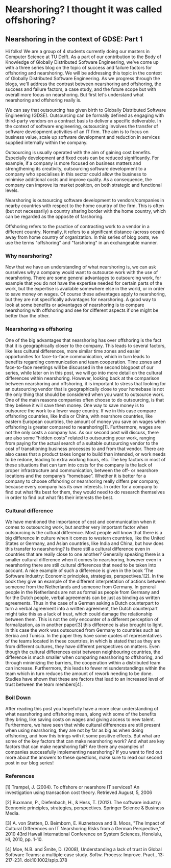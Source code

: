 # Nearshoring? I thought it was called offshoring?
## Nearshoring in the context of GDSE: Part 1

Hi folks! We are a group of 4 students currently doing our masters in Computer Science at TU Delft. As a part of our contribution to the Body of Knowledge of Globally Distributed Software Engineering, we've come up with a three series blog on the topic of success and failure factors for offshoring and nearshoring. We will be addressing this topic in the context of Globally Distributed Software Engineering. As we progress through the blogs, we'll address the contrast between nearshoring and offshoring, the success and failure factors, a case study, and the future scope but with overall more focus on nearshoring. But first let's understand what nearshoring and offshoring really is.

We can say that outsourcing has given birth to Globally Distributed Software Engineering  (GDSE). Outsourcing can be formally defined as engaging with third-party vendors on a contract basis to deliver a specific deliverable. In the context of software engineering, outsourcing involves the transfer of software development activities of an IT firm. The aim is to focus on business value, scale up software development and reduction in services supplied internally within the company. 

Outsourcing is usually operated with the aim of gaining cost benefits. Especially development and fixed costs can be reduced significantly. For example, if a company is more focused on business matters and strengthening its creativity, outsourcing software development to a company who specialises in this sector could allow the business to minimise additional costs and improve quality. As a consequence, the company can improve its market position, on both strategic and functional levels.

Nearshoring is outsourcing software development to vendors/companies in nearby countries with respect to the home country of the firm. This is often (but not necessarily) a country sharing border with the home country, which can be regarded as the opposite of farshoring.

Offshoring refers to the practice of contracting work to a vendor in a different country. Normally, it refers to a significant distance (across ocean) away from home country of organization. In this series of blog posts, we use the terms "offshoring" and "farshoring" in an exchangeable manner.

### Why nearshoring?
Now that we have an understanding of what nearshoring is, we can ask ourselves why a company would want to outsource work with the use of nearshoring. There are some general advantages to outsourcing work, for example that you do not have the expertise needed for certain parts of the work, but the expertise is available somewhere else in the world, or in order to save money on wages. Of course these advantages apply to nearshoring, but they are not specifically advantages for nearshoring. A good way to look at some benefits or advantages of nearshoring is to compare nearshoring with offshoring and see for different aspects if one might be better than the other.
 
### Nearshoring vs offshoring
One of the big advantages that nearshoring has over offshoring is the fact that it is geographically closer to the company. This leads to several factors, like less cultural differences, more similar time zones and easier opportunities for face-to-face communication, which in turn leads to benefits regarding communication and team cooperation. Time zones and face-to-face meetings will be discussed in the second blogpost of our series, while later on in this post, we will go into more detail on the cultural differences within nearshoring. 
However, looking back at the comparison between nearshoring and offshoring, it is important to stress that looking for an outsourcing vendor that is geographically close to your homebase is not the only thing that should be considered when you want to outsource work. One of the main reasons companies often choose to do outsourcing, is that they believe it will save them money. One way to save money is to outsource the work to a lower wage country. If we in this case compare offshoring countries, like India or China, with nearshore countries, like eastern European countries, the amount of money you save on wages when offshoring is greater compared to nearshoring[1].
Furthermore, wages are not the only costs a company has. As our second post will discuss, there are also some “hidden costs” related to outsourcing your work, ranging from paying for the actual search of a suitable outsourcing vendor to the cost of transitioning business processes to and from that vendor.
There are also cases that a product takes longer to build than intended, or work needs to be redone, leading to extra working hours, etc. The key factors in most of these situations that can turn into costs for the company is the lack of proper infrastructure and communication, between the off- or nearshore locations and the company’s “homebase”.
Whether it is better for a company to choose offshoring or nearshoring really differs per company, because every company has its own interests. In order for a company to find out what fits best for them, they would need to do research themselves in order to find out what fits their interests the best.
 
### Cultural difference
We have mentioned the importance of cost and communication when it comes to outsourcing work, but another very important factor when outsourcing is the cultural difference. Most people will know that there is a big difference in culture when it comes to western countries, like the United States or Germany, and Asian countries, like India and China, but how does this transfer to nearshoring? Is there still a cultural difference even in countries that are really close to one another?
Generally speaking there is a smaller cultural difference when it comes to nearshoring, however even in nearshoring there are still cultural differences that need to be taken into account. A nice example of such a difference is given in the book ‘The Software Industry: Economic principles, strategies, perspectives.’[2]. In the book they give an example of the different interpretation of actions between someone from the Netherlands and someone from Germany. In general people in the Netherlands are not as formal as people from Germany and  for the Dutch people, verbal agreements can be just as binding as written agreements. Thus in the case of a German asking a Dutch counterpart to turn a verbal agreement into a written agreement, the Dutch counterpart might take this as a lack of trust, which could damage the relationship between them. This is not the only encounter of a different perception of formalization, as in another paper[3] this difference is also brought to light. In this case the work was outsourced from Germany to countries such as Serbia and Tunisia. In the paper they have some quotes of representatives of the teams located in these countries, in which is stated that as they are from different cultures, they have different perspectives on matters. 
Even though the cultural differences exist between neighbouring countries, the difference is much smaller when comparing nearshoring to offshoring, and through minimizing the barriers, the cooperation within a distributed team can increase. Furthermore, this leads to fewer misunderstandings within the team which in turn reduces the amount of rework needing to be done. Studies have shown that these are factors that lead to an increased level of trust between the team members[4].

### Boil Down
After reading this post you hopefully have a more clear understanding of what nearshoring and offshoring mean, along with some of the benefits they bring, like saving costs on wages and giving access to new talent. Furthermore, we have seen that while cultural differences are still present when using nearshoring, they are not by far as big as when doing offshoring, and how this brings with it some positive effects.
But what are some of the key factors that can make nearshoring work? And what are key factors that can make nearshoring fail? Are there any examples of companies successfully implementing nearshoring? If you want to find out more about the answers to these questions, make sure to read our second post in our blog series!


### References

[1] Trampel, J. (2004). To offshore or nearshore IT services? An investigation using transaction cost theory. Retrieved August, 5, 2006

[2] Buxmann, P., Diefenbach, H., & Hess, T. (2012). The software industry: Economic principles, strategies, perspectives. Springer Science & Business Media.

[3] A. von Stetten, D. Beimborn, E. Kuznetsova and B. Moos, "The Impact of Cultural Differences on IT Nearshoring Risks from a German Perspective," 2010 43rd Hawaii International Conference on System Sciences, Honolulu, HI, 2010, pp. 1-10.

[4] Moe, N.B. and Šmite, D. (2008), Understanding a lack of trust in Global Software Teams: a multiple‐case study. Softw. Process: Improve. Pract., 13: 217-231. doi:10.1002/spip.378
